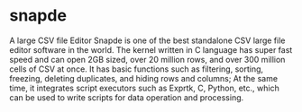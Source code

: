 # snapde
A large CSV file Editor
Snapde is one of the best standalone CSV large file editor software in the world. The kernel written in C language has super fast speed and can open 2GB sized, over 20 million rows, and over 300 million cells of CSV at once. It has basic functions such as filtering, sorting, freezing, deleting duplicates, and hiding rows and columns; At the same time, it integrates script executors such as Exprtk, C, Python, etc., which can be used to write scripts for data operation and processing.
